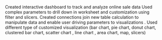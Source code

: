 Created interactive dashboard to track and analyze online sale data
Used complex parameters to drill down in worksheet and customization using filter and slicers.
Created connections join new table calculation to manipulate data and enable user driving parameters to visualizations .
Used different type of customized visualization (bar chart, pie chart, donut chart, clustered bar chart, scatter chart , line chart , area chart, map, slicers)
